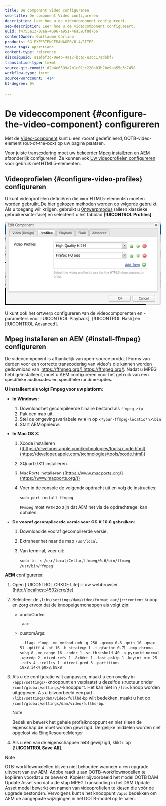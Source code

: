 ```yaml
---
title: De component Video configureren
seo-title: De component Video configureren
description: Leer hoe u de videocomponent configureert.
seo-description: Leer hoe u de videocomponent configureert.
uuid: f4755a13-08ea-4096-a951-46a590f8d766
contentOwner: Guillaume Carlino
products: SG_EXPERIENCEMANAGER/6.4/SITES
topic-tags: operations
content-type: reference
discoiquuid: a1efef3c-0e4b-4a17-bcad-e3cc17adbbf7
translation-type: tm+mt
source-git-commit: d2b4e6599a7b1c01dc220a03b2be9aa55e5d7458
workflow-type: tm+mt
source-wordcount: '414'
ht-degree: 0%

---
```



# De videocomponent {#configure-the-video-component} configureren

Met de [Video-component](/help/sites-authoring/default-components-foundation.md#video) kunt u een vooraf gedefinieerd, OOTB-video-element (out-of-the-box) op uw pagina plaatsen.

Voor juiste transcodering moet uw beheerder [Mpeg installeren en AEM](#install-ffmpeg) afzonderlijk configureren. Ze kunnen ook [Uw videoprofielen configureren](#configure-video-profiles) voor gebruik met HTML5-elementen.

## Videoprofielen {#configure-video-profiles} configureren

U kunt videoprofielen definiëren die voor HTML5-elementen moeten worden gebruikt. De hier gekozen methoden worden op volgorde gebruikt. Als u toegang wilt krijgen, gebruikt u [Ontwerpmodus](/help/sites-authoring/default-components-designmode.md) (alleen klassieke gebruikersinterface) en selecteert u het tabblad **[!UICONTROL Profiles]**:

![chlimage_1-317](assets/chlimage_1-317.png)

U kunt ook het ontwerp configureren van de videocomponenten en -parameters voor [!UICONTROL Playback], [!UICONTROL Flash] en [!UICONTROL Advanced].

## Mpeg installeren en AEM {#install-ffmpeg} configureren

De videocomponent is afhankelijk van open-source product Forms van derden voor een correcte transcodering van video&#39;s die kunnen worden gedownload van [https://ffmpeg.org/](https://ffmpeg.org/). Nadat u MPEG hebt geïnstalleerd, moet u AEM configureren voor het gebruik van een specifieke audiocodec en specifieke runtime-opties.

**U installeert als volgt Fmpeg voor uw platform**:

* **In Windows:**

   1. Download het gecompileerde binaire bestand als `ffmpeg.zip`
   1. Pak een map uit.
   1. Stel de omgevingsvariabele `PATH` in op `<*your-ffmpeg-locatio*n>\bin`
   1. Start AEM opnieuw.

* **In Mac OS X:**

   1. Xcode installeren ([https://developer.apple.com/technologies/tools/xcode.html](https://developer.apple.com/technologies/tools/xcode.html))
   1. XQuartz/X11 installeren.
   1. MacPorts installeren ([https://www.macports.org/](https://www.macports.org/))
   1. Voer in de console de volgende opdracht uit en volg de instructies:

      `sudo port install ffmpeg`

      `FFmpeg` moet  `PATH` zo zijn dat AEM het via de opdrachtregel kan ophalen.

* **De vooraf gecompileerde versie voor OS X 10.6 gebruiken:**

   1. Download de vooraf gecompileerde versie.
   1. Extraheer het naar de map `/usr/local`.
   1. Van terminal, voer uit:

      `sudo ln -s /usr/local/Cellar/ffmpeg/0.6/bin/ffmpeg /usr/bin/ffmpeg`

**AEM** configureren:

1. Open [!UICONTROL CRXDE Lite] in uw webbrowser. ([http://localhost:4502/crx/de](http://localhost:4502/crx/de))
1. Selecteer de `/libs/settings/dam/video/format_aac/jcr:content` knoop en zorg ervoor dat de knoopeigenschappen als volgt zijn:

   * audioCodec:

      ```
       aac
      ```

   * customArgs:

      ```
       -flags +loop -me_method umh -g 250 -qcomp 0.6 -qmin 10 -qmax 51 -qdiff 4 -bf 16 -b_strategy 1 -i_qfactor 0.71 -cmp chroma -subq 8 -me_range 16 -coder 1 -sc_threshold 40 -b-pyramid normal -wpredp 2 -mixed-refs 1 -8x8dct 1 -fast-pskip 1 -keyint_min 25 -refs 4 -trellis 1 -direct-pred 3 -partitions i8x8,i4x4,p8x8,b8x8
      ```

1. Als u de configuratie wilt aanpassen, maakt u een overlay in `/apps/settings/`-knooppunt en verplaatst u dezelfde structuur onder `/conf/global/settings/`-knooppunt. Het kan niet in `/libs` knoop worden uitgegeven. Als u bijvoorbeeld een pad `/libs/settings/dam/video/fullhd-bp` wilt bedekken, maakt u het op `/conf/global/settings/dam/video/fullhd-bp`.

   >[!NOTE]
   >
   >Bedek en bewerk het gehele profielknooppunt en niet alleen de eigenschap die moet worden gewijzigd. Dergelijke middelen worden niet opgelost via SlingResourceMerger.

1. Als u een van de eigenschappen hebt gewijzigd, klikt u op **[!UICONTROL Save All]**.

>[!NOTE]
>
>OTB-workflowmodellen blijven niet behouden wanneer u een upgrade uitvoert van uw AEM. Adobe raadt u aan OOTB-workflowmodellen te kopiëren voordat u ze bewerkt. Kopieer bijvoorbeeld het model OOTB DAM Update Asset voordat u de stap MPEG Transcoding in het DAM Update Asset model bewerkt om namen van videoprofielen te kiezen die vóór de upgrade bestonden. Vervolgens kunt u het knooppunt `/apps` bedekken om AEM de aangepaste wijzigingen in het OOTB-model op te halen.

